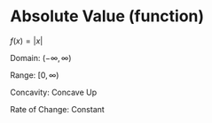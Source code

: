 # Absolute Value (function)

$f(x) = \vert x \vert$

Domain: $(-\infty,\infty)$

Range: $[0,\infty)$

Concavity: Concave Up

Rate of Change: Constant
